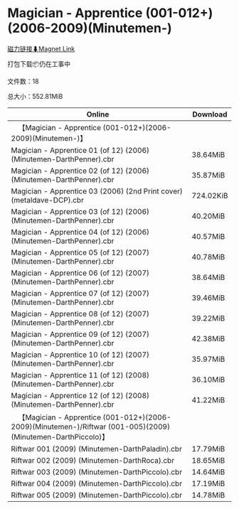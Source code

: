 # Magician - Apprentice (001-012+)(2006-2009)(Minutemen-)

[磁力链接⬇Magnet Link](magnet:?xt=urn:btih:e4b11fbde2ad3559742029ae41410bc125bdcc75&dn=Magician%20-%20Apprentice%20%28001-012%2B%29%282006-2009%29%28Minutemen-%29)

打包下载📦仍在工事中

文件数：18

总大小：552.81MiB

Online | Download
--- | ---
&emsp;【Magician - Apprentice (001-012+)(2006-2009)(Minutemen-)】 | 
Magician - Apprentice 01 (of 12) (2006) (Minutemen-DarthPenner).cbr | 38.64MiB
Magician - Apprentice 02 (of 12) (2006) (Minutemen-DarthPenner).cbr | 35.87MiB
Magician - Apprentice 03 (2006) (2nd Print cover) (metaldave-DCP).cbr | 724.02KiB
Magician - Apprentice 03 (of 12) (2006) (Minutemen-DarthPenner).cbr | 40.20MiB
Magician - Apprentice 04 (of 12) (2006) (Minutemen-DarthPenner).cbr | 40.57MiB
Magician - Apprentice 05 (of 12) (2007) (Minutemen-DarthPenner).cbr | 40.78MiB
Magician - Apprentice 06 (of 12) (2007) (Minutemen-DarthPenner).cbr | 38.64MiB
Magician - Apprentice 07 (of 12) (2007) (Minutemen-DarthPenner).cbr | 39.46MiB
Magician - Apprentice 08 (of 12) (2007) (Minutemen-DarthPenner).cbr | 39.22MiB
Magician - Apprentice 09 (of 12) (2007) (Minutemen-DarthPenner).cbr | 42.38MiB
Magician - Apprentice 10 (of 12) (2007) (Minutemen-DarthPenner).cbr | 35.97MiB
Magician - Apprentice 11 (of 12) (2008) (Minutemen-DarthPenner).cbr | 36.10MiB
Magician - Apprentice 12 (of 12) (2008) (Minutemen-DarthPenner).cbr | 41.22MiB
&emsp;【Magician - Apprentice (001-012+)(2006-2009)(Minutemen-)/Riftwar (001-005)(2009)(Minutemen-DarthPiccolo)】 | 
Riftwar 001 (2009) (Minutemen-DarthPaladin).cbr | 17.79MiB
Riftwar 002 (2009) (Minutemen-DarthRoca).cbr | 18.65MiB
Riftwar 003 (2009) (Minutemen-DarthPiccolo).cbr | 14.64MiB
Riftwar 004 (2009) (Minutemen-DarthPiccolo).cbr | 17.19MiB
Riftwar 005 (2009) (Minutemen-DarthPiccolo).cbr | 14.78MiB